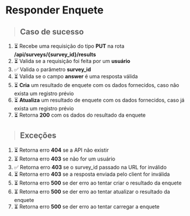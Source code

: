 # Responder Enquete

> ## Caso de sucesso

1. ⏳ Recebe uma requisição do tipo **PUT** na rota **/api/surveys/{survey_id}/results**
2. ⏳ Valida se a requisição foi feita por um **usuário**
3. ✅ Valida o parâmetro **survey_id**
4. ⏳ Valida se o campo **answer** é uma resposta válida
5. ⏳ **Cria** um resultado de enquete com os dados fornecidos, caso não exista um registro prévio
6. ⏳ **Atualiza** um resultado de enquete com os dados fornecidos, caso já exista um registro prévio
7. ⏳ Retorna **200** com os dados do resultado da enquete

> ## Exceções

1. ⏳ Retorna erro **404** se a API não existir
2. ⏳ Retorna erro **403** se não for um usuário
3. ✅ Retorna erro **403** se o survey_id passado na URL for inválido
4. ⏳ Retorna erro **403** se a resposta enviada pelo client for inválida
5. ⏳ Retorna erro **500** se der erro ao tentar criar o resultado da enquete
6. ⏳ Retorna erro **500** se der erro ao tentar atualizar o resultado da enquete
7. ⏳ Retorna erro **500** se der erro ao tentar carregar a enquete